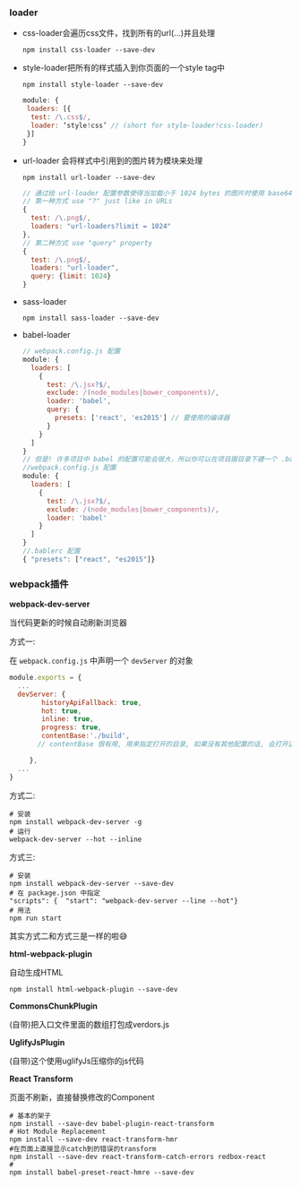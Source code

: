 ### loader

- css-loader会遍历css文件，找到所有的url(...)并且处理

  ```shell
  npm install css-loader --save-dev
  ```

- style-loader把所有的样式插入到你页面的一个style tag中

  ```shell
  npm install style-loader --save-dev
  ```

  ```javascript
  module: {
   loaders: [{
    test: /\.css$/,
    loader: ‘style!css’ // (short for style-loader!css-loader)
   }]
  }
  ```

- url-loader 会将样式中引用到的图片转为模块来处理

  ```shell
  npm install url-loader --save-dev
  ```
  ```javascript
  // 通过给 url-loader 配置参数使得当加载小于 1024 bytes 的图片时使用 base64 字符串的格式，我们可以将 1024 这个大小的配置通过两种方式传给 url-loader。
  // 第一种方式 use "?" just like in URLs
  {
    test: /\.png$/,
    loaders: "url-loaders?limit = 1024"
  },
  // 第二种方式 use "query" property
  {
    test: /\.png$/,  
    loaders: "url-loader",
    query: {limit: 1024} 
  }
  ```

- sass-loader

  ```shell
  npm install sass-loader --save-dev
  ```


- babel-loader

  ```javascript
  // webpack.config.js 配置
  module: {
    loaders: [
      {
        test: /\.jsx?$/,
        exclude: /(node_modules|bower_components)/,
        loader: 'babel',
        query: {
          presets: ['react', 'es2015'] // 要使用的编译器
        }
      }
    ]
  }
  // 但是! 许多项目中 babel 的配置可能会很大，所以你可以在项目跟目录下建一个 .babelrc 来管理 babel 配置。babel-loader 会自动检测该文件是否存在并应用配置。
  //webpack.config.js 配置
  module: {
    loaders: [
      {
        test: /\.jsx?$/,
        exclude: /(node_modules|bower_components)/,
        loader: 'babel'
      }
    ]
  }
  //.bablerc 配置
  { "presets": ["react", "es2015"]}
  ```

### webpack插件

**webpack-dev-server**

当代码更新的时候自动刷新浏览器

方式一:

在 `webpack.config.js` 中声明一个 `devServer` 的对象

```javascript
module.exports = {
  ...
  devServer: {
        historyApiFallback: true,
        hot: true,
        inline: true,
        progress: true,
  	    contentBase:'./build',
       // contentBase 很有用, 用来指定打开的目录, 如果没有其他配置的话, 会打开这个目录先的 index.html 文件

     },
  ...
}
```

方式二:

```shell
# 安装
npm install webpack-dev-server -g
# 运行
webpack-dev-server --hot --inline
```
方式三: 

```shell
# 安装
npm install webpack-dev-server --save-dev
# 在 package.json 中指定
"scripts": {  "start": "webpack-dev-server --line --hot"}
# 用法
npm run start
```

其实方式二和方式三是一样的啦😅

**html-webpack-plugin**

自动生成HTML

```shell
npm install html-webpack-plugin --save-dev
```

**CommonsChunkPlugin**

(自带)把入口文件里面的数组打包成verdors.js

**UglifyJsPlugin**

(自带)这个使用uglifyJs压缩你的js代码

**React Transform**

页面不刷新，直接替换修改的Component

```shell
# 基本的架子
npm install --save-dev babel-plugin-react-transform
# Hot Module Replacement 
npm install --save-dev react-transform-hmr
#在页面上直接显示catch到的错误的transform
npm install --save-dev react-transform-catch-errors redbox-react
#
npm install babel-preset-react-hmre --save-dev
```